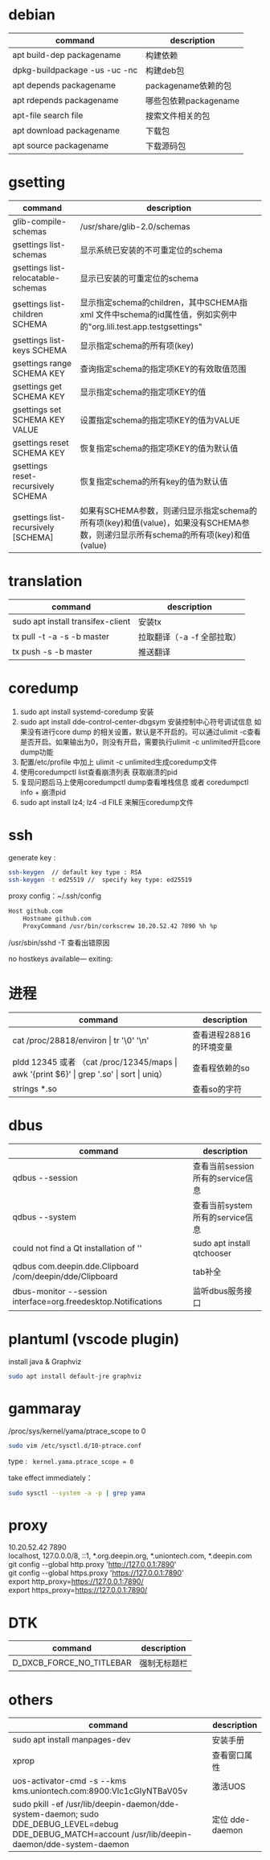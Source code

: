 # debian

|command|description|
|--|--|
apt build-dep packagename | 构建依赖
dpkg-buildpackage -us -uc -nc | 构建deb包
apt depends packagename | packagename依赖的包
apt rdepends packagename | 哪些包依赖packagename
apt-file search file | 搜索文件相关的包
apt download packagename | 下载包
apt source packagename | 下载源码包

# gsetting

|command|description|
|--|--|
glib-compile-schemas | /usr/share/glib-2.0/schemas
gsettings list-schemas |             显示系统已安装的不可重定位的schema  
gsettings list-relocatable-schemas | 显示已安装的可重定位的schema  
gsettings list-children SCHEMA   |  显示指定schema的children，其中SCHEMA指xml  文件中schema的id属性值，例如实例中的"org.lili.test.app.testgsettings"
gsettings list-keys SCHEMA |         显示指定schema的所有项(key)
gsettings range SCHEMA KEY  |        查询指定schema的指定项KEY的有效取值范围
gsettings get SCHEMA KEY     |      显示指定schema的指定项KEY的值
gsettings set SCHEMA KEY VALUE |    设置指定schema的指定项KEY的值为VALUE
gsettings reset SCHEMA KEY      |   恢复指定schema的指定项KEY的值为默认值
gsettings reset-recursively SCHEMA| 恢复指定schema的所有key的值为默认值
gsettings list-recursively [SCHEMA]|如果有SCHEMA参数，则递归显示指定schema的所有项(key)和值(value)，如果没有SCHEMA参数，则递归显示所有schema的所有项(key)和值(value)

# translation

|command|description|
|--|--|
sudo apt install transifex-client |  安装tx
tx pull -t -a -s -b master |  拉取翻译（-a -f 全部拉取）
tx push -s -b master | 推送翻译

# coredump

1. sudo apt install systemd-coredump 安装
2. sudo apt install dde-control-center-dbgsym 安装控制中心符号调试信息
如果没有进行core dump 的相关设置，默认是不开启的。可以通过ulimit -c查看是否开启。如果输出为0，则没有开启，需要执行ulimit -c unlimited开启core dump功能
3. 配置/etc/profile 中加上 ulimit -c unlimited生成coredump文件
4. 使用coredumpctl list查看崩溃列表 获取崩溃的pid 
5. 复现问题后马上使用coredumpctl dump查看堆栈信息 或者 coredumpctl info + 崩溃pid
6. sudo apt install lz4; lz4 -d FILE 来解压coredump文件

# ssh

generate key :  

``` sh
ssh-keygen  // default key type : RSA 
ssh-keygen -t ed25519 //  specify key type: ed25519  
```

proxy config：~/.ssh/config

``` sh
Host github.com
    Hostname github.com
    ProxyCommand /usr/bin/corkscrew 10.20.52.42 7890 %h %p
```

/usr/sbin/sshd -T 查看出错原因

no hostkeys available— exiting:  

# 进程

|command|description|
|--|--|
cat /proc/28818/environ \| tr '\0' '\n' | 查看进程28816的环境变量
pldd 12345 或者 （cat /proc/12345/maps \| awk '{print $6}' \| grep '\.so' \| sort \| uniq）| 查看程依赖的so
strings *.so | 查看so的字符

# dbus

|command|description|
|--|--|
qdbus --session | 查看当前session所有的service信息
qdbus --system  | 查看当前system所有的service信息
could not find a Qt installation of '' | sudo apt install qtchooser
qdbus com.deepin.dde.Clipboard /com/deepin/dde/Clipboard | tab补全
dbus-monitor --session interface=org.freedesktop.Notifications  | 监听dbus服务接口

# plantuml (vscode plugin)

install java & Graphviz

``` sh
sudo apt install default-jre graphviz
```

# gammaray

/proc/sys/kernel/yama/ptrace_scope to 0

``` sh
sudo vim /etc/sysctl.d/10-ptrace.conf
```
type : ` kernel.yama.ptrace_scope = 0`

take effect immediately：

``` sh
sudo sysctl --system -a -p | grep yama
```

# proxy

10.20.52.42  7890  
localhost, 127.0.0.0/8, ::1, *.org.deepin.org, *.uniontech.com, *.deepin.com  
git config --global http.proxy 'http://127.0.0.1:7890'  
git config --global https.proxy 'https://127.0.0.1:7890'  
export http_proxy=https://127.0.0.1:7890/  
export https_proxy=https://127.0.0.1:7890/  

# DTK

|command|description|
|--|--|
D_DXCB_FORCE_NO_TITLEBAR | 强制无标题栏

# others

|command|description|
|--|--|
sudo apt install manpages-dev | 安装手册
xprop | 查看窗口属性
uos-activator-cmd -s --kms kms.uniontech.com:8900:Vlc1cGIyNTBaV05v | 激活UOS
sudo pkill -ef /usr/lib/deepin-daemon/dde-system-daemon; sudo DDE_DEBUG_LEVEL=debug DDE_DEBUG_MATCH=account /usr/lib/deepin-daemon/dde-system-daemon | 定位 dde-daemon
